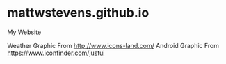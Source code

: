 # mattwstevens.github.io
My Website


Weather Graphic From http://www.icons-land.com/
Android Graphic From https://www.iconfinder.com/justui
